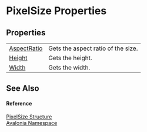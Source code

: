 # PixelSize Properties




## Properties
<table>
<tr>
<td><a href="P_Avalonia_PixelSize_AspectRatio">AspectRatio</a></td>
<td>Gets the aspect ratio of the size.</td>
</tr>
<tr>
<td><a href="P_Avalonia_PixelSize_Height">Height</a></td>
<td>Gets the height.</td>
</tr>
<tr>
<td><a href="P_Avalonia_PixelSize_Width">Width</a></td>
<td>Gets the width.</td>
</tr>
</table>

## See Also


#### Reference
<a href="T_Avalonia_PixelSize">PixelSize Structure</a>  
<a href="N_Avalonia">Avalonia Namespace</a>  

